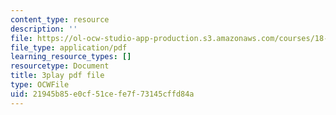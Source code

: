```yaml
---
content_type: resource
description: ''
file: https://ol-ocw-studio-app-production.s3.amazonaws.com/courses/18-086-mathematical-methods-for-engineers-ii-spring-2006/21945b85e0cf51cefe7f73145cffd84a_NEsObJTwDXI.pdf
file_type: application/pdf
learning_resource_types: []
resourcetype: Document
title: 3play pdf file
type: OCWFile
uid: 21945b85-e0cf-51ce-fe7f-73145cffd84a
---
```

